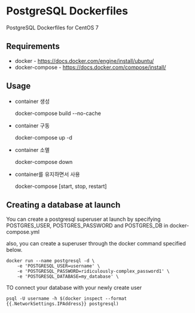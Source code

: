 # PostgreSQL Dockerfiles

PostgreSQL Dockerfiles for CentOS 7 

Requirements                                                                    
------------                                                                    
- docker - https://docs.docker.com/engine/install/ubuntu/                       
- docker-compose - https://docs.docker.com/compose/install/                     
                                                                                
Usage                                                                           
-----                                                                           
- container 생성

  	docker-compose build --no-cache  
	
- container 구동 

	docker-compose up -d        
	
- container 소멸 

	docker-compose down      
	
- container를 유지하면서 사용
 
	docker-compose [start, stop, restart]        


Creating a database at launch
-----------------------------

You can create a postgresql superuser at launch by specifying POSTGRES_USER, POSTGRES_PASSWORD and POSTGRES_DB in docker-compose.yml

also, you can create a superuser through the docker command specified below.

	docker run --name postgresql -d \
		-e 'POSTGRESQL_USER=username' \
		-e 'POSTGRESQL_PASSWORD=ridiculously-complex_password1' \
		-e 'POSTGRESQL_DATABASE=my_database' \


TO connect your database with your newly create user

	psql -U username -h $(docker inspect --format {{.NetworkSettings.IPAddress}} postgresql)
